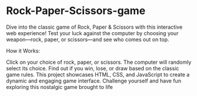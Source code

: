 # Rock-Paper-Scissors-game

Dive into the classic game of Rock, Paper & Scissors with this interactive web experience! Test your luck against the computer by choosing your weapon—rock, paper, or scissors—and see who comes out on top.

How it Works:

Click on your choice of rock, paper, or scissors.
The computer will randomly select its choice.
Find out if you win, lose, or draw based on the classic game rules.
This project showcases HTML, CSS, and JavaScript to create a dynamic and engaging game interface. Challenge yourself and have fun exploring this nostalgic game brought to life
